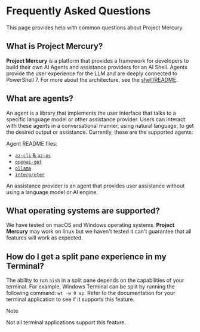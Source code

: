 # Frequently Asked Questions

This page provides help with common questions about Project Mercury.

## What is Project Mercury?

**Project Mercury** is a platform that provides a framework for developers to build their own AI
Agents and assistance providers for an AI Shell. Agents provide the user experience for the LLM and are
deeply connected to PowerShell 7. For more about the architecture, see the
[shell/README][01].

## What are agents?

An agent is a library that implements the user interface that talks to a specific language
model or other assistance provider. Users can interact with these agents in a conversational manner,
using natural language, to get the desired output or assistance. Currently, these are the supported
agents:

Agent README files:

- [`az-cli` & `az-ps`][05]
- [`openai-gpt`][04]
- [`ollama`][02]
- [`interpreter`][03]

An assistance provider is an agent that provides user assistance without using a language
model or AI engine.

## What operating systems are supported?

We have tested on macOS and Windows operating systems. **Project Mercury** may work on linux but we
haven't tested it can't guarantee that all features will work as expected.

## How do I get a split pane experience in my Terminal?

The ability to run `aish` in a split pane depends on the capabilities of your terminal. For example,
Windows Terminal can be split by running the following command: `wt -w 0 sp`. Refer to the
documentation for your terminal application to see if it supports this feature.

> [!NOTE]
> Not all terminal applications support this feature.

<!-- link references -->
[01]: ../shell/README.md
[02]: ../shell/agents/AIShell.Ollama.Agent/README.md
[03]: ../shell/agents/AIShell.Interpreter.Agent/README.md
[04]: ../shell/agents/AIShell.OpenAI.Agent/README.md
[05]: ../shell/agents/AIShell.Azure.Agent/README.md
